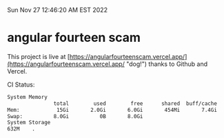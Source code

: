 Sun Nov 27 12:46:20 AM EST 2022

# angular fourteen scam


This project is live at [https://angularfourteenscam.vercel.app/](https://angularfourteenscam.vercel.app/ "dog!") thanks to Github and Vercel.

CI Status: 

```bash
System Memory
               total        used        free      shared  buff/cache   available
Mem:            15Gi       2.0Gi       6.0Gi       454Mi       7.4Gi        12Gi
Swap:          8.0Gi          0B       8.0Gi
System Storage
632M	.
